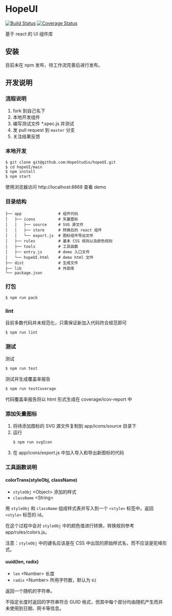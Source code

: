 # HopeUI
[![Build Status](https://travis-ci.com/HopeStudio/hopeUI.svg?branch=master)](https://travis-ci.com/HopeStudio/hopeUI)
[![Coverage Status](https://coveralls.io/repos/github/HopeStudio/hopeUI/badge.svg)](https://coveralls.io/github/HopeStudio/hopeUI)

基于 react 的 UI 组件库

## 安装
目前未在 npm 发布，待工作流完善后进行发布。

## 开发说明

### 流程说明

1. fork 到自己名下
2. 本地开发组件
3. 编写测试文件 *.spec.js 并测试
4. 发 pull request 到 `master` 分支
5. 关注结果反馈

### 本地开发
```bash
$ git clone git@github.com:HopeStudio/hopeUI.git
$ cd hopeUI/main
$ npm install
$ npm start
```
使用浏览器访问 http://localhost:8868 查看 demo

### 目录结构
```
├── app                # 组件代码
│   ├── icons          # 矢量图标
│   │   ├── source     # SVG 源文件
│   │   ├── store      # 转换后的 react 组件
│   │   └── export.js  # 图标组件导出文件
│   ├── rules          # 基本 CSS 规则以及颜色规则
│   ├── tools          # 工具函数
│   ├── entry.js       # demo 入口文件
│   └── hopeUI.html    # demo html 文件
├── dist               # 生成文件
├── lib                # 外部库
└── package.json
```

### 打包
```bash
$ npm run pack
```

### lint
目前多数代码并未规范化，只需保证新加入代码符合规范即可
```bash
$ npm run lint
```

### 测试
测试
```bash
$ npm run test
```
测试并生成覆盖率报告
```bash
$ npm run testCoverage
```
代码覆盖率报告将以 html 形式生成在 coverage/icov-report 中

### 添加矢量图标

1. 将待添加图标的 SVG 源文件复制到 app/icons/source 目录下
2. 运行
   ```bash
   $ npm run svgIcon
   ```
3. 在 app/icons/export.js 中加入导入和导出新图标的代码

### 工具函数说明

#### colorTrans(styleObj, className)
- `styleObj` &lt;Object> 添加的样式
- `className` &lt;String>

用 `styleObj` 和 `className` 组成样式表并写入到一个 `<style>` 标签中。返回 `<style>` 标签的 id。

在这个过程中会对 `styleObj` 中的颜色值进行转换，转换规则参考 app/rules/colors.js。

注意：`styleObj` 中的键名应该是在 CSS 中出现的原始样式名，而不应该是驼峰形式。

#### uuid(len, radix)
- `len` &lt;Number> 长度
- `radix` &lt;Number> 所用字符数，默认为 `62`

返回一个随机的字符串。

不指定长度时返回的字符串符合 GUID 格式，但其中每个部分均由随机产生而并未使用到日期、网卡等信息。

